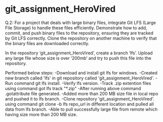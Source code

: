 # git_assignment_HeroVired
Q.2: For a project that deals with large binary files, integrate Git LFS (Large File Storage) to handle these files efficiently. Demonstrate how to add, commit, and push binary files to the repository, ensuring they are tracked by Git LFS correctly. Clone the repository on another machine to verify that the binary files are downloaded correctly.

In the repository ‘git_assignment_HeroVired’, create a branch ‘lfs’. Upload any large file whose size is over ‘200mb’ and try to push this file into the repository.

Performed below steps:
-Download and install git lfs for windows.
-Created new branch called 'lfs' in git repository called 'git_assignment_HeroVired'.
-Run command git lfs install.
-Verify lfs version.
-Track .zip extention files using command got lfs track "*.zip"
-After running above command .gotattribute file generated.
-Added more than 200 MB size file in local repo and pushed it to lfs branch.
-Clone repository 'git_assignment_HeroVired'. using command git clone -b lfs repo_url in different location and pulled all data from lfs branch.
-Able to pull successfully large file from remote which having size more than 200 MB size.

